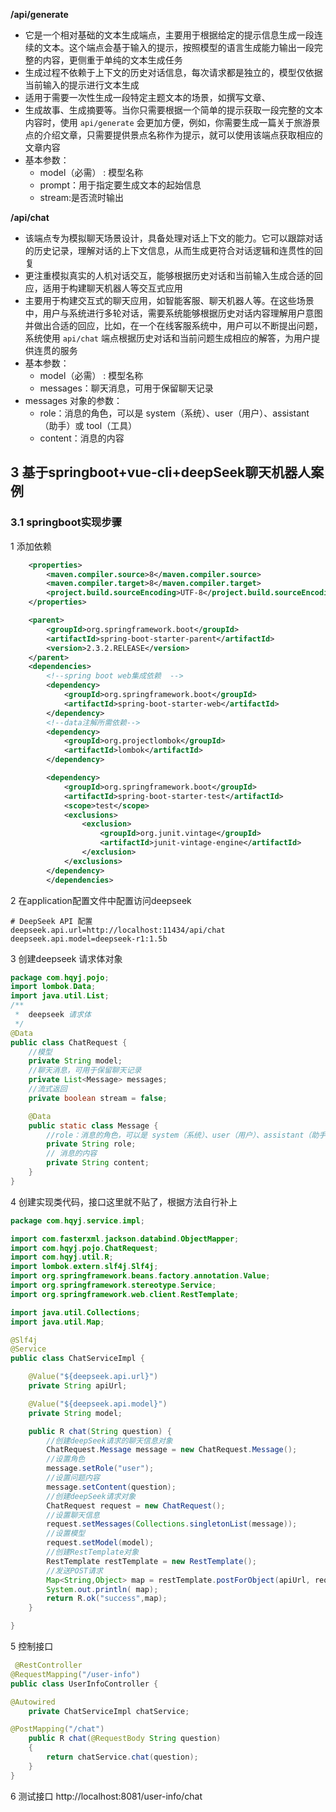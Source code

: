 **/api/generate**

- 它是一个相对基础的文本生成端点，主要用于根据给定的提示信息生成一段连续的文本。这个端点会基于输入的提示，按照模型的语言生成能力输出一段完整的内容，更侧重于单纯的文本生成任务
- 生成过程不依赖于上下文的历史对话信息，每次请求都是独立的，模型仅依据当前输入的提示进行文本生成
- 适用于需要一次性生成一段特定主题文本的场景，如撰写文章、
- 生成故事、生成摘要等。当你只需要根据一个简单的提示获取一段完整的文本内容时，使用 `api/generate` 会更加方便，例如，你需要生成一篇关于旅游景点的介绍文章，只需要提供景点名称作为提示，就可以使用该端点获取相应的文章内容
- 基本参数：
  - model（必需） : 模型名称
  - prompt：用于指定要生成文本的起始信息
  - stream:是否流时输出



**/api/chat**

- 该端点专为模拟聊天场景设计，具备处理对话上下文的能力。它可以跟踪对话的历史记录，理解对话的上下文信息，从而生成更符合对话逻辑和连贯性的回复
- 更注重模拟真实的人机对话交互，能够根据历史对话和当前输入生成合适的回应，适用于构建聊天机器人等交互式应用
- 主要用于构建交互式的聊天应用，如智能客服、聊天机器人等。在这些场景中，用户与系统进行多轮对话，需要系统能够根据历史对话内容理解用户意图并做出合适的回应，比如，在一个在线客服系统中，用户可以不断提出问题，系统使用 `api/chat` 端点根据历史对话和当前问题生成相应的解答，为用户提供连贯的服务
- 基本参数：
  - model（必需） : 模型名称
  - messages：聊天消息，可用于保留聊天记录
- messages 对象的参数：
  - role：消息的角色，可以是 system（系统）、user（用户）、assistant（助手）或 tool（工具）
  - content：消息的内容



## 3 基于springboot+vue-cli+deepSeek聊天机器人案例

### 3.1 springboot实现步骤 

1 添加依赖

```xml
    <properties>
        <maven.compiler.source>8</maven.compiler.source>
        <maven.compiler.target>8</maven.compiler.target>
        <project.build.sourceEncoding>UTF-8</project.build.sourceEncoding>
    </properties>

    <parent>
        <groupId>org.springframework.boot</groupId>
        <artifactId>spring-boot-starter-parent</artifactId>
        <version>2.3.2.RELEASE</version>
    </parent>
    <dependencies>
        <!--spring boot web集成依赖  -->
        <dependency>
            <groupId>org.springframework.boot</groupId>
            <artifactId>spring-boot-starter-web</artifactId>
        </dependency>
        <!--data注解所需依赖-->
        <dependency>
            <groupId>org.projectlombok</groupId>
            <artifactId>lombok</artifactId>
        </dependency>

        <dependency>
            <groupId>org.springframework.boot</groupId>
            <artifactId>spring-boot-starter-test</artifactId>
            <scope>test</scope>
            <exclusions>
                <exclusion>
                    <groupId>org.junit.vintage</groupId>
                    <artifactId>junit-vintage-engine</artifactId>
                </exclusion>
            </exclusions>
        </dependency>
        </dependencies>
```

2 在application配置文件中配置访问deepseek

``` properties
# DeepSeek API 配置
deepseek.api.url=http://localhost:11434/api/chat
deepseek.api.model=deepseek-r1:1.5b
```

3 创建deepseek 请求体对象

```java
package com.hqyj.pojo;
import lombok.Data;
import java.util.List;
/**
 *  deepseek 请求体
 */
@Data
public class ChatRequest {
    //模型
    private String model;
    //聊天消息，可用于保留聊天记录
    private List<Message> messages;
    //流式返回
    private boolean stream = false;

    @Data
    public static class Message {
        //role：消息的角色，可以是 system（系统）、user（用户）、assistant（助手）或 tool（工具）
        private String role;
        // 消息的内容
        private String content;
    }
}
```

4  创建实现类代码，接口这里就不贴了，根据方法自行补上

```java
package com.hqyj.service.impl;

import com.fasterxml.jackson.databind.ObjectMapper;
import com.hqyj.pojo.ChatRequest;
import com.hqyj.util.R;
import lombok.extern.slf4j.Slf4j;
import org.springframework.beans.factory.annotation.Value;
import org.springframework.stereotype.Service;
import org.springframework.web.client.RestTemplate;

import java.util.Collections;
import java.util.Map;

@Slf4j
@Service
public class ChatServiceImpl {

    @Value("${deepseek.api.url}")
    private String apiUrl;

    @Value("${deepseek.api.model}")
    private String model;

    public R chat(String question) {
        //创建deepSeek请求的聊天信息对象
        ChatRequest.Message message = new ChatRequest.Message();
        //设置角色
        message.setRole("user");
        //设置问题内容
        message.setContent(question);
        //创建deepSeek请求对象
        ChatRequest request = new ChatRequest();
        //设置聊天信息
        request.setMessages(Collections.singletonList(message));
        //设置模型
        request.setModel(model);
        //创建RestTemplate对象
        RestTemplate restTemplate = new RestTemplate();
        //发送POST请求
        Map<String,Object> map = restTemplate.postForObject(apiUrl, request, Map.class);
        System.out.println( map);
        return R.ok("success",map);
    }

}

```

5 控制接口

```java
 @RestController
@RequestMapping("/user-info")
public class UserInfoController {

@Autowired
    private ChatServiceImpl chatService;

@PostMapping("/chat")
    public R chat(@RequestBody String question)
    {
        return chatService.chat(question);
    }
}

```

6 测试接口 http://localhost:8081/user-info/chat